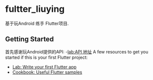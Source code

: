 # fultter_liuying

基于玩Android 练手 Flutter项目.

## Getting Started

首先感谢玩Android提供的API:
-[lab:API 地址](https://www.wanandroid.com/)
A few resources to get you started if this is your first Flutter project:

- [Lab: Write your first Flutter app](https://flutter.io/docs/get-started/codelab)
- [Cookbook: Useful Flutter samples](https://flutter.io/docs/cookbook)
